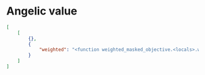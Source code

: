 # Angelic value

```json
[
    [
        {},
        {
            "weighted": "<function weighted_masked_objective.<locals>.weighted at 0x1262b23b0>"
        }
    ]
]
```
